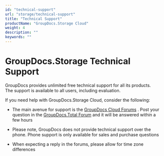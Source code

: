 ```yaml
---
id: "technical-support"
url: "storage/technical-support"
title: "Technical Support"
productName: "GroupDocs.Storage Cloud"
weight: 4
description: ""
keywords: ""
---
```







# GroupDocs.Storage Technical Support #

GroupDocs provides unlimited free technical support for all its products. The support is available to all users, including evaluation.

If you need help with GroupDocs.Storage Cloud, consider the following:

* The main avenue for support is the [GroupDocs Cloud Forums](https://forum.groupdocs.cloud/) . Post your question in the [GroupDocs.Total Forum](https://forum.groupdocs.cloud/c/total) and it will be answered within a few hours

* Please note, GroupDocs does not provide technical support over the phone. Phone support is only available for sales and purchase questions

* When expecting a reply in the forums, please allow for time zone differences